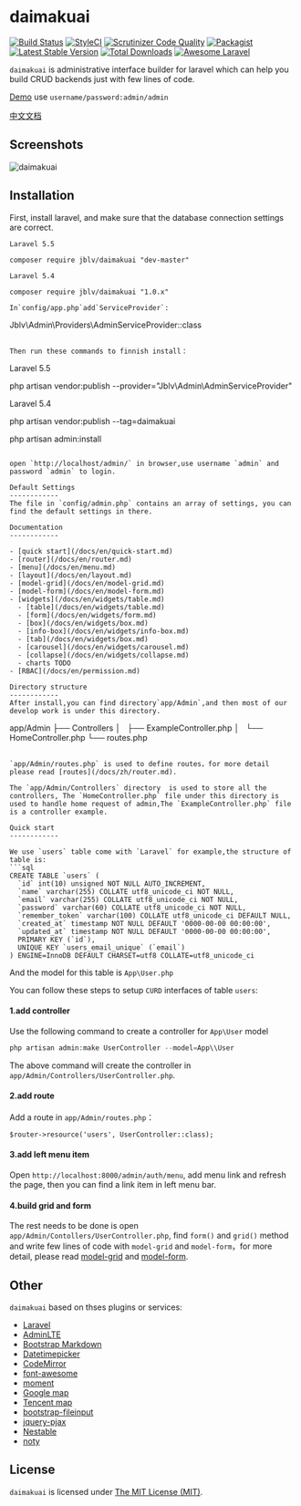 daimakuai
=====

[![Build Status](https://travis-ci.org/daimakuai/daimakuai.svg?branch=master)](https://travis-ci.org/happyonion/daimakuai)
[![StyleCI](https://styleci.io/repos/90640492/shield?branch=master)](https://styleci.io/repos/90640492)
[![Scrutinizer Code Quality](https://scrutinizer-ci.com/g/happyonion/daimakuai/badges/quality-score.png?b=master)](https://scrutinizer-ci.com/g/happyonion/daimakuai/?branch=master)
[![Packagist](https://img.shields.io/packagist/l/jblv/daimakuai.svg?maxAge=2592000)](https://packagist.org/packages/jblv/daimakuai)
<a href="https://packagist.org/packages/jblv/daimakuai"><img src="https://poser.pugx.org/jblv/daimakuai/v/stable.svg" alt="Latest Stable Version"></a>
[![Total Downloads](https://img.shields.io/packagist/dt/jblv/daimakuai.svg?style=flat-square)](https://packagist.org/packages/jblv/daimakuai)
[![Awesome Laravel](https://img.shields.io/badge/Awesome-Laravel-brightgreen.svg)](https://github.com/happyonion/daimakuai)

`daimakuai` is administrative interface builder for laravel which can help you build CRUD backends just with few lines of code.

[Demo](http://demo.daimakuai.com/admin) use `username/password:admin/admin`

[中文文档](/docs/zh/README.md)

Screenshots
------------


![daimakuai](https://raw.githubusercontent.com/happyonion/daimakuai/master/screen.png)

Installation
------------

First, install laravel, and make sure that the database connection settings are correct.

```
Laravel 5.5

composer require jblv/daimakuai "dev-master"

Laravel 5.4

composer require jblv/daimakuai "1.0.x"

In`config/app.php`add`ServiceProvider`:

```
Jblv\Admin\Providers\AdminServiceProvider::class
```

Then run these commands to finnish install：

```
Laravel 5.5

php artisan vendor:publish --provider="Jblv\Admin\AdminServiceProvider"

Laravel 5.4

php artisan vendor:publish --tag=daimakuai


php artisan admin:install
```

open `http://localhost/admin/` in browser,use username `admin` and password `admin` to login.

Default Settings
------------
The file in `config/admin.php` contains an array of settings, you can find the default settings in there.

Documentation
------------

- [quick start](/docs/en/quick-start.md)
- [router](/docs/en/router.md)
- [menu](/docs/en/menu.md)
- [layout](/docs/en/layout.md)
- [model-grid](/docs/en/model-grid.md)
- [model-form](/docs/en/model-form.md)
- [widgets](/docs/en/widgets/table.md)
  - [table](/docs/en/widgets/table.md)
  - [form](/docs/en/widgets/form.md)
  - [box](/docs/en/widgets/box.md)
  - [info-box](/docs/en/widgets/info-box.md)
  - [tab](/docs/en/widgets/box.md)
  - [carousel](/docs/en/widgets/carousel.md)
  - [collapse](/docs/en/widgets/collapse.md)
  - charts TODO
- [RBAC](/docs/en/permission.md)

Directory structure
------------
After install,you can find directory`app/Admin`,and then most of our develop work is under this directory.

```

app/Admin
├── Controllers
│   ├── ExampleController.php
│   └── HomeController.php
└── routes.php
```

`app/Admin/routes.php` is used to define routes，for more detail please read [routes](/docs/zh/router.md).

The `app/Admin/Controllers` directory  is used to store all the controllers, The `HomeController.php` file under this directory is used to handle home request of admin,The `ExampleController.php` file is a controller example.

Quick start
------------

We use `users` table come with `Laravel` for example,the structure of table is:
```sql
CREATE TABLE `users` (
  `id` int(10) unsigned NOT NULL AUTO_INCREMENT,
  `name` varchar(255) COLLATE utf8_unicode_ci NOT NULL,
  `email` varchar(255) COLLATE utf8_unicode_ci NOT NULL,
  `password` varchar(60) COLLATE utf8_unicode_ci NOT NULL,
  `remember_token` varchar(100) COLLATE utf8_unicode_ci DEFAULT NULL,
  `created_at` timestamp NOT NULL DEFAULT '0000-00-00 00:00:00',
  `updated_at` timestamp NOT NULL DEFAULT '0000-00-00 00:00:00',
  PRIMARY KEY (`id`),
  UNIQUE KEY `users_email_unique` (`email`)
) ENGINE=InnoDB DEFAULT CHARSET=utf8 COLLATE=utf8_unicode_ci
```
And the model for this table is `App\User.php`

You can follow these steps to setup `CURD` interfaces of table `users`:

#### 1.add controller

Use the following command to create a controller for `App\User` model

```php
php artisan admin:make UserController --model=App\\User
```
The above command will create the controller in `app/Admin/Controllers/UserController.php`.

#### 2.add route

Add a route in `app/Admin/routes.php`：
```
$router->resource('users', UserController::class);
```

#### 3.add left menu item

Open `http://localhost:8000/admin/auth/menu`, add menu link and refresh the page, then you can find a link item in left menu bar.

#### 4.build grid and form

The rest needs to be done is open `app/Admin/Contollers/UserController.php`, find `form()` and `grid()` method and write few lines of code with `model-grid` and `model-form`，for more detail, please read [model-grid](/docs/en/model-grid.md) and [model-form](/docs/en/model-form.md).

Other
------------
`daimakuai` based on thses plugins or services:

+ [Laravel](https://laravel.com/)
+ [AdminLTE](https://almsaeedstudio.com/)
+ [Bootstrap Markdown](http://toopay.github.io/bootstrap-markdown/)
+ [Datetimepicker](http://eonasdan.github.io/bootstrap-datetimepicker/)
+ [CodeMirror](https://codemirror.net/)
+ [font-awesome](http://fontawesome.io)
+ [moment](http://momentjs.com/)
+ [Google map](https://www.google.com/maps)
+ [Tencent map](http://lbs.qq.com/)
+ [bootstrap-fileinput](https://github.com/kartik-v/bootstrap-fileinput)
+ [jquery-pjax](https://github.com/defunkt/jquery-pjax)
+ [Nestable](http://dbushell.github.io/Nestable/)
+ [noty](http://ned.im/noty/)

License
------------
`daimakuai` is licensed under [The MIT License (MIT)](LICENSE).
